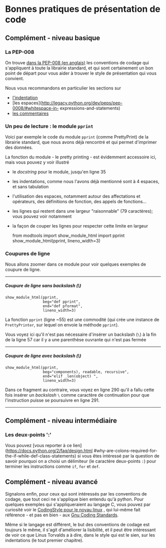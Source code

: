 
# Bonnes pratiques de présentation de code

## Complément - niveau basique

### La PEP-008

On trouve [dans la PEP-008 (en
anglais)](http://legacy.python.org/dev/peps/pep-0008/) les conventions de codage
qui s'appliquent à toute la librairie standard, et qui sont certainement un bon
point de départ pour vous aider à trouver le style de présentation qui vous
convient.

Nous vous recommandons en particulier les sections sur
 * [l'indentation](http://legacy.python.org/dev/peps/pep-0008/#code-lay-out)
 * [les espaces](http://legacy.python.org/dev/peps/pep-0008/#whitespace-in-
expressions-and-statements)
 * [les commentaires](http://legacy.python.org/dev/peps/pep-0008/#comments)



### Un peu de lecture : le module `pprint`

Voici par exemple le code du module `pprint` (comme PrettyPrint) de la librairie
standard, que nous avons déjà rencontré et qui permet d'imprimer des données.

La fonction du module - le pretty printing - est évidemment accessoire ici, mais
vous pouvez y voir illustré
 * le *docstring* pour le module, jusqu'en ligne 35
 * les indentations, comme nous l'avons déjà mentionné sont à 4 espaces, et sans
tabulation
 * l'utilisation des espaces, notamment autour des affectations et opérateurs,
des définitions de fonction, des appels de fonctions...
 * les lignes qui restent dans une largeur "raisonnable" (79 caractères); vous
pouvez voir notamment
 * la façon de couper les lignes pour respecter cette limite en largeur



    from modtools import show_module_html
    import pprint
    show_module_html(pprint, lineno_width=3)

### Coupures de ligne

Nous allons zoomer dans ce module pour voir quelques exemples de coupure de
ligne.

****

##### Coupure de ligne sans *backslash* (\\)


    show_module_html(pprint, 
                     beg="def pprint",
                     end="def pformat",
                     lineno_width=3)

La fonction `pprint` (ligne ~55) est une commodité (qui crée une instance de
`PrettyPrinter`, sur lequel on envoie la méthode `pprint`).

Vous voyez ici qu'il n'est pas nécessaire d'insérer un backslash (`\`) à la fin
de la ligne 57 car il y a une parenthèse ouvrante qui n'est pas fermée


*****

##### Coupure de ligne avec *backslash* (\\)


    show_module_html(pprint, 
                     beg="components), readable, recursive", 
                     end="elif _len(object) ", 
                     lineno_width=3)

Dans ce fragment au contraire, vous voyez en ligne 290 qu'il a fallu cette fois
insérer un *backslash* `\` comme caractère de continuation pour que
l'instruction puisse se poursuivre en ligne 291.

****

## Complément - niveau intermédiaire

### Les deux-points ':'

Vous pouvez [vous reporter à ce lien](https://docs.python.org/2/faq/design.html
#why-are-colons-required-for-the-if-while-def-class-statements) si vous êtes
intéressé par la question de savoir pourquoi on a choisi un délimiteur (le
caractère deux-points `:`) pour terminer les instructions comme `if`, `for` et
`def`.

## Complément - niveau avancé

Signalons enfin, pour ceux qui sont intéressés par les conventions de codage,
que tout ceci ne s'applique bien entendu qu'à python. Pour quelques exemples qui
s'appliqueraient au langage C, vous pouvez par curiosité voir le [CodingStyle
pour le noyau linux](https://www.kernel.org/doc/Documentation/CodingStyle) , qui
lui-même fait référence - et pas en bien - aux [Gnu Coding
Standards](http://www.gnu.org/prep/standards/standards.html).

Même si le langage est différent, le but des conventions de codage est toujours
le même, il s'agit d'améliorer la lisibilité, et il peut être intéressant de
voir ce que Linus Torvalds a à dire, dans le style qui est le sien, sur les
indentations (le tout premier chapitre).
